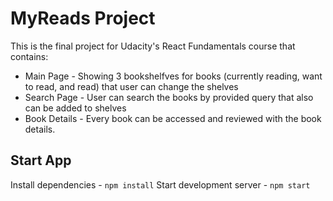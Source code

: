 # MyReads Project

This is the final project for Udacity's React Fundamentals course that contains:
 - Main Page - Showing 3 bookshelfves for books (currently reading, want to read, and read) that user can change the shelves
 - Search Page - User can search the books by provided query that also can be added to shelves
 - Book Details - Every book can be accessed and reviewed with the book details.

## Start App

Install dependencies - `npm install`
Start development server - `npm start`
